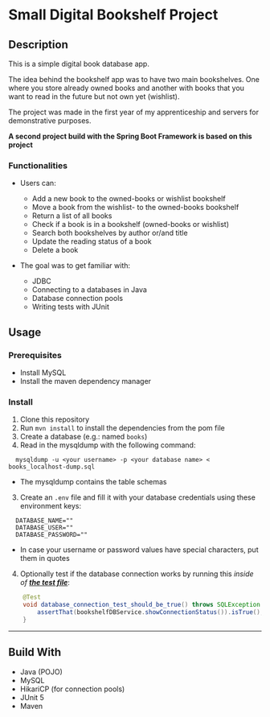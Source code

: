 # Small Digital Bookshelf Project

## Description
This is a simple digital book database app. 

The idea behind the bookshelf app was to have two main bookshelves.
One where you store already owned books and another with books that you want to read in the future but not own yet
(wishlist).

The project was made in the first year of my apprenticeship and servers for demonstrative purposes.

__A second project build with the Spring Boot Framework is based on this project__

### Functionalities
* Users can:
  * Add a new book to the owned-books or wishlist bookshelf
  * Move a book from the wishlist- to the owned-books bookshelf
  * Return a list of all books
  * Check if a book is in a bookshelf (owned-books or wishlist)
  * Search both bookshelves by author or/and title
  * Update the reading status of a book
  * Delete a book


* The goal was to get familiar with:
  * JDBC
  * Connecting to a databases in Java
  * Database connection pools
  * Writing tests with JUnit

## Usage

### Prerequisites
* Install MySQL
* Install the maven dependency manager

### Install
1. Clone this repository
2. Run `mvn install` to install the dependencies from the pom file
2. Create a database (e.g.: named `books`)
3. Read in the mysqldump with the following command:
  ```shell
    mysqldump -u <your username> -p <your database name> < books_localhost-dump.sql
  ```
  * The mysqldump contains the table schemas 
3. Create an `.env` file and fill it with your database credentials using these environment keys:
  ```shell
    DATABASE_NAME=""
    DATABASE_USER=""
    DATABASE_PASSWORD=""
  ```
  * In case your username or password values have special characters, put them in quotes
4. Optionally test if the database connection works by running this _inside of_ [**_the test file_**](src/test/java/com/me/kenneth/bookdatabase/BookshelfDBServiceTest.java):
```java
    @Test
    void database_connection_test_should_be_true() throws SQLException {
        assertThat(bookshelfDBService.showConnectionStatus()).isTrue();
    }
```
---
## Build With
* Java (POJO)
* MySQL
* HikariCP (for connection pools)
* JUnit 5
* Maven